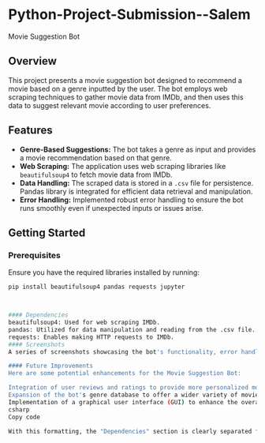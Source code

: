 # Python-Project-Submission--Salem
Movie Suggestion Bot

## Overview

This project presents a movie suggestion bot designed to recommend a movie based on a genre inputted by the user. The bot employs web scraping techniques to gather movie data from IMDb, and then uses this data to suggest relevant movie according to user preferences.

## Features

- **Genre-Based Suggestions:** The bot takes a genre as input and provides a movie recommendation based on that genre.
- **Web Scraping:** The application uses web scraping libraries like `beautifulsoup4` to fetch movie data from IMDb.
- **Data Handling:** The scraped data is stored in a `.csv` file for persistence. Pandas library is integrated for efficient data retrieval and manipulation.
- **Error Handling:** Implemented robust error handling to ensure the bot runs smoothly even if unexpected inputs or issues arise.

## Getting Started

### Prerequisites

Ensure you have the required libraries installed by running:

```bash
pip install beautifulsoup4 pandas requests jupyter



#### Dependencies
beautifulsoup4: Used for web scraping IMDb.
pandas: Utilized for data manipulation and reading from the .csv file.
requests: Enables making HTTP requests to IMDb.
#### Screenshots
A series of screenshots showcasing the bot's functionality, error handling capabilities, and user interface are included in the repository. These screenshots provide visual insights into how the bot operates.

#### Future Improvements
Here are some potential enhancements for the Movie Suggestion Bot:

Integration of user reviews and ratings to provide more personalized movie suggestions.
Expansion of the bot's genre database to offer a wider variety of movie recommendations.
Implementation of a graphical user interface (GUI) to enhance the overall user experience.
csharp
Copy code

With this formatting, the "Dependencies" section is clearly separated from the "Prerequisites" section. Please copy and paste this updated code into your project's README.md file
